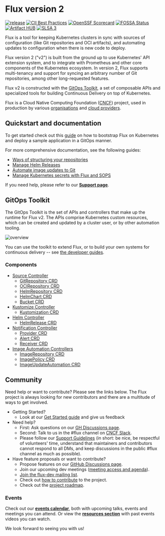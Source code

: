 # Flux version 2

[![release](https://img.shields.io/github/release/fluxcd/flux2/all.svg)](https://github.com/fluxcd/flux2/releases)
[![CII Best Practices](https://bestpractices.coreinfrastructure.org/projects/4782/badge)](https://bestpractices.coreinfrastructure.org/projects/4782)
[![OpenSSF Scorecard](https://api.securityscorecards.dev/projects/github.com/fluxcd/flux2/badge)](https://api.securityscorecards.dev/projects/github.com/fluxcd/flux2)
[![FOSSA Status](https://app.fossa.com/api/projects/custom%2B162%2Fgithub.com%2Ffluxcd%2Fflux2.svg?type=shield)](https://app.fossa.com/projects/custom%2B162%2Fgithub.com%2Ffluxcd%2Fflux2?ref=badge_shield)
[![Artifact HUB](https://img.shields.io/endpoint?url=https://artifacthub.io/badge/repository/flux2)](https://artifacthub.io/packages/helm/fluxcd-community/flux2)
[![SLSA 3](https://slsa.dev/images/gh-badge-level3.svg)](https://fluxcd.io/flux/security/slsa-assessment)

Flux is a tool for keeping Kubernetes clusters in sync with sources of
configuration (like Git repositories and OCI artifacts),
and automating updates to configuration when there is new code to deploy.

Flux version 2 ("v2") is built from the ground up to use Kubernetes'
API extension system, and to integrate with Prometheus and other core
components of the Kubernetes ecosystem. In version 2, Flux supports
multi-tenancy and support for syncing an arbitrary number of Git
repositories, among other long-requested features.

Flux v2 is constructed with the [GitOps Toolkit](#gitops-toolkit), a
set of composable APIs and specialized tools for building Continuous
Delivery on top of Kubernetes.

Flux is a Cloud Native Computing Foundation ([CNCF](https://www.cncf.io/)) project, used in
production by various [organisations](https://fluxcd.io/adopters) and [cloud providers](https://fluxcd.io/ecosystem).

## Quickstart and documentation

To get started check out this [guide](https://fluxcd.io/flux/get-started/)
on how to bootstrap Flux on Kubernetes and deploy a sample application in a GitOps manner.

For more comprehensive documentation, see the following guides:
- [Ways of structuring your repositories](https://fluxcd.io/flux/guides/repository-structure/)
- [Manage Helm Releases](https://fluxcd.io/flux/guides/helmreleases/)
- [Automate image updates to Git](https://fluxcd.io/flux/guides/image-update/)  
- [Manage Kubernetes secrets with Flux and SOPS](https://fluxcd.io/flux/guides/mozilla-sops/)  

If you need help, please refer to our **[Support page](https://fluxcd.io/support/)**.

## GitOps Toolkit

The GitOps Toolkit is the set of APIs and controllers that make up the
runtime for Flux v2. The APIs comprise Kubernetes custom resources,
which can be created and updated by a cluster user, or by other
automation tooling.

![overview](https://fluxcd.io/img/diagrams/gitops-toolkit.png)

You can use the toolkit to extend Flux, or to build your own systems
for continuous delivery -- see [the developer
guides](https://fluxcd.io/flux/gitops-toolkit/source-watcher/).

### Components

- [Source Controller](https://fluxcd.io/flux/components/source/)
    - [GitRepository CRD](https://fluxcd.io/flux/components/source/gitrepositories/)
    - [OCIRepository CRD](https://fluxcd.io/flux/components/source/ocirepositories/)
    - [HelmRepository CRD](https://fluxcd.io/flux/components/source/helmrepositories/)
    - [HelmChart CRD](https://fluxcd.io/flux/components/source/helmcharts/)
    - [Bucket CRD](https://fluxcd.io/flux/components/source/buckets/)
- [Kustomize Controller](https://fluxcd.io/flux/components/kustomize/)
    - [Kustomization CRD](https://fluxcd.io/flux/components/kustomize/kustomizations/)
- [Helm Controller](https://fluxcd.io/flux/components/helm/)
    - [HelmRelease CRD](https://fluxcd.io/flux/components/helm/helmreleases/)
- [Notification Controller](https://fluxcd.io/flux/components/notification/)
    - [Provider CRD](https://fluxcd.io/flux/components/notification/providers/)
    - [Alert CRD](https://fluxcd.io/flux/components/notification/alerts/)
    - [Receiver CRD](https://fluxcd.io/flux/components/notification/receivers/)
- [Image Automation Controllers](https://fluxcd.io/flux/components/image/)
  - [ImageRepository CRD](https://fluxcd.io/flux/components/image/imagerepositories/)
  - [ImagePolicy CRD](https://fluxcd.io/flux/components/image/imagepolicies/)
  - [ImageUpdateAutomation CRD](https://fluxcd.io/flux/components/image/imageupdateautomations/)

## Community

Need help or want to contribute? Please see the links below. The Flux project is always looking for
new contributors and there are a multitude of ways to get involved.

- Getting Started?
    - Look at our [Get Started guide](https://fluxcd.io/flux/get-started/) and give us feedback
- Need help?
    - First: Ask questions on our [GH Discussions page](https://github.com/fluxcd/flux2/discussions).
    - Second: Talk to us in the #flux channel on [CNCF Slack](https://slack.cncf.io/).
    - Please follow our [Support Guidelines](https://fluxcd.io/support/)
      (in short: be nice, be respectful of volunteers' time, understand that maintainers and
      contributors cannot respond to all DMs, and keep discussions in the public #flux channel as much as possible).
- Have feature proposals or want to contribute?
    - Propose features on our [GitHub Discussions page](https://github.com/fluxcd/flux2/discussions).
    - Join our upcoming dev meetings ([meeting access and agenda](https://docs.google.com/document/d/1l_M0om0qUEN_NNiGgpqJ2tvsF2iioHkaARDeh6b70B0/view)).
    - [Join the flux-dev mailing list](https://lists.cncf.io/g/cncf-flux-dev).
    - Check out [how to contribute](CONTRIBUTING.md) to the project.
    - Check out the [project roadmap](https://fluxcd.io/roadmap/).

### Events

Check out our **[events calendar](https://fluxcd.io/#calendar)**,
both with upcoming talks, events and meetings you can attend.
Or view the **[resources section](https://fluxcd.io/resources)**
with past events videos you can watch.

We look forward to seeing you with us!
